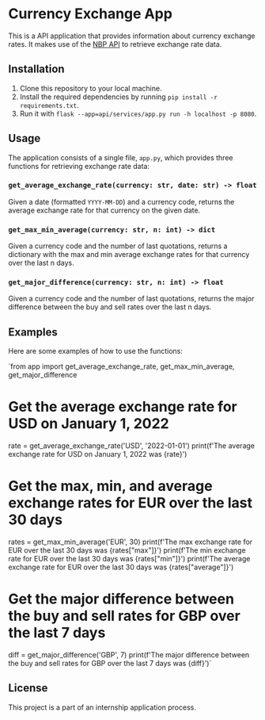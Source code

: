 Currency Exchange App
=====================

This is a API application that provides information about currency exchange rates. It makes use of the [NBP API](http://api.nbp.pl/) to retrieve exchange rate data.

Installation
------------

1.  Clone this repository to your local machine.
2.  Install the required dependencies by running `pip install -r requirements.txt`.
3.  Run it with `flask --app=api/services/app.py run -h localhost -p 8080`.

Usage
-----

The application consists of a single file, `app.py`, which provides three functions for retrieving exchange rate data:

### `get_average_exchange_rate(currency: str, date: str) -> float`

Given a date (formatted `YYYY-MM-DD`) and a currency code, returns the average exchange rate for that currency on the given date.

### `get_max_min_average(currency: str, n: int) -> dict`

Given a currency code and the number of last quotations, returns a dictionary with the max and min average exchange rates for that currency over the last n days.

### `get_major_difference(currency: str, n: int) -> float`

Given a currency code and the number of last quotations, returns the major difference between the buy and sell rates over the last n days.


Examples
--------

Here are some examples of how to use the functions:

`from app import get_average_exchange_rate, get_max_min_average, get_major_difference

# Get the average exchange rate for USD on January 1, 2022
rate = get_average_exchange_rate('USD', '2022-01-01')
print(f'The average exchange rate for USD on January 1, 2022 was {rate}')

# Get the max, min, and average exchange rates for EUR over the last 30 days
rates = get_max_min_average('EUR', 30)
print(f'The max exchange rate for EUR over the last 30 days was {rates["max"]}')
print(f'The min exchange rate for EUR over the last 30 days was {rates["min"]}')
print(f'The average exchange rate for EUR over the last 30 days was {rates["average"]}')

# Get the major difference between the buy and sell rates for GBP over the last 7 days
diff = get_major_difference('GBP', 7)
print(f'The major difference between the buy and sell rates for GBP over the last 7 days was {diff}')`



License
-------

This project is a part of an internship application process.